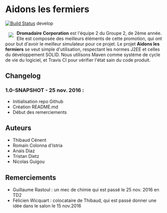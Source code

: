 # Aidons les fermiers

[![Build Status](https://travis-ci.com/GeeksdelaCave/aidons-les-fermiers.svg?token=DbBJmzHop5opuLRphgPC&branch=develop)](https://travis-ci.com/GeeksdelaCave/aidons-les-fermiers) develop

<a href="https://github.com/GeeksdelaCave/aidons-les-fermiers"><img src="https://informaix.com/ressources/dromedary-looking-right-2.png" align="left" hspace="10" vspace="6" /></a>

**Dromadaire Corporation** est l'équipe 2 du Groupe 2, de 2ème année. Elle est composée des meilleurs éléments de cette
promotion, qui ont pour but d'avoir le meilleur simulateur pour ce projet. Le projet **Aidons les fermiers** se veut
simple d'utilisation, respectant les normes J2EE et celles du développement SOLID. Nous utilisons Maven comme système de
cycle de vie du logiciel, et Travis CI pour vérifier l'état sain du code produit.

## Changelog

### 1.0-SNAPSHOT - 25 nov. 2016 :
- Initialisation repo Github
- Création README.md
- Début des remerciements

## Auteurs

- Thibaud Cénent
- Romain Colonna d'Istria
- Anaïs Diaz
- Tristan Dietz
- Nicolas Guigou

## Remerciements

- Guillaume Rastoul : un mec de chimie qui est passé le 25 nov. 2016 en TD2
- Félicien Wicquart : colocataire de Thibaud, qui est passé donner une idée dans le salon le 15 nov.2016



